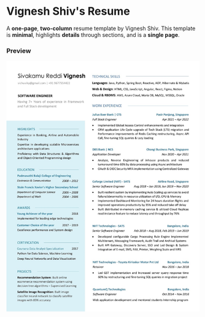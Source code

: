 # Vignesh Shiv's Resume

A **one-page**, **two-column** resume template by Vignesh Shiv. This template is **minimal**, highlights **details** through sections, and is a **single page**. 

### Preview
![alt text](https://github.com/vigneshshiv/resume/blob/main/VigneshShiv_Resume.jpg)
